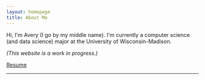 ```yaml
---
layout: homepage
title: About Me
---
```


<!-- ![Image of Me](assets/img/53503018.png){: .profile-img} -->

Hi, I'm Avery (I go by my middle name). I'm currently a computer science (and data science) major at the University of Wisconsin-Madison.

_(This website is a work in progress.)_

[Resume](/assets/Resume-2021-Feb-11.pdf)

---
